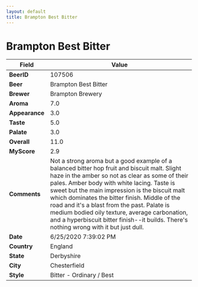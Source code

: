 ```yaml
---
layout: default
title: Brampton Best Bitter
---
```


# Brampton Best Bitter

| Field         | Value     |
|---------------|-----------|
| **BeerID** | 107506 |
| **Beer** | Brampton Best Bitter |
| **Brewer** | Brampton Brewery |
| **Aroma** | 7.0 |
| **Appearance** | 3.0 |
| **Taste** | 5.0 |
| **Palate** | 3.0 |
| **Overall** | 11.0 |
| **MyScore** | 2.9 |
| **Comments** | Not a strong aroma but a good example of a balanced bitter hop fruit and biscuit malt. Slight haze in the amber so not as clear as some of their pales. Amber body with white lacing. Taste is sweet but the main impression is the biscuit malt which dominates the bitter finish. Middle of the road and it's a blast from the past. Palate is medium bodied oily texture, average carbonation, and a hyperbiscuit bitter finish--it builds.  There's nothing wrong with it but just dull.  |
| **Date** | 6/25/2020 7:39:02 PM |
| **Country** | England |
| **State** | Derbyshire |
| **City** | Chesterfield |
| **Style** | Bitter - Ordinary / Best |
